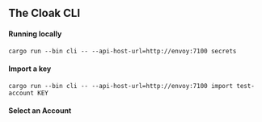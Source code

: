 ## The Cloak CLI

#### Running locally

`cargo run --bin cli -- --api-host-url=http://envoy:7100 secrets` 

#### Import a key

`cargo run --bin cli -- --api-host-url=http://envoy:7100 import test-account KEY`

#### Select an Account